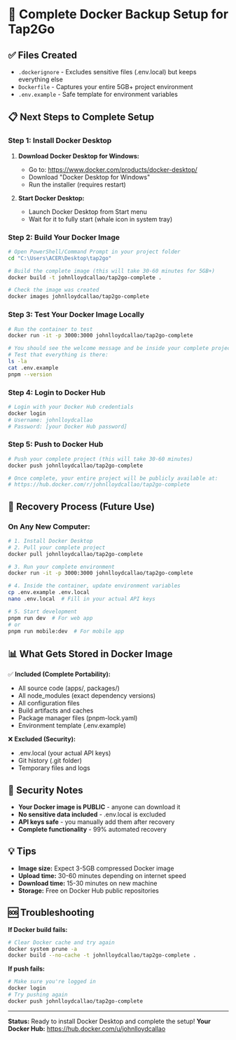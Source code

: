 # 🐳 Complete Docker Backup Setup for Tap2Go

## ✅ Files Created
- `.dockerignore` - Excludes sensitive files (.env.local) but keeps everything else
- `Dockerfile` - Captures your entire 5GB+ project environment
- `.env.example` - Safe template for environment variables

## 📋 Next Steps to Complete Setup

### Step 1: Install Docker Desktop
1. **Download Docker Desktop for Windows:**
   - Go to: https://www.docker.com/products/docker-desktop/
   - Download "Docker Desktop for Windows"
   - Run the installer (requires restart)

2. **Start Docker Desktop:**
   - Launch Docker Desktop from Start menu
   - Wait for it to fully start (whale icon in system tray)

### Step 2: Build Your Docker Image
```bash
# Open PowerShell/Command Prompt in your project folder
cd "C:\Users\ACER\Desktop\tap2go"

# Build the complete image (this will take 30-60 minutes for 5GB+)
docker build -t johnlloydcallao/tap2go-complete .

# Check the image was created
docker images johnlloydcallao/tap2go-complete
```

### Step 3: Test Your Docker Image Locally
```bash
# Run the container to test
docker run -it -p 3000:3000 johnlloydcallao/tap2go-complete

# You should see the welcome message and be inside your complete project
# Test that everything is there:
ls -la
cat .env.example
pnpm --version
```

### Step 4: Login to Docker Hub
```bash
# Login with your Docker Hub credentials
docker login
# Username: johnlloydcallao
# Password: [your Docker Hub password]
```

### Step 5: Push to Docker Hub
```bash
# Push your complete project (this will take 30-60 minutes)
docker push johnlloydcallao/tap2go-complete

# Once complete, your entire project will be publicly available at:
# https://hub.docker.com/r/johnlloydcallao/tap2go-complete
```

## 🚀 Recovery Process (Future Use)

### On Any New Computer:
```bash
# 1. Install Docker Desktop
# 2. Pull your complete project
docker pull johnlloydcallao/tap2go-complete

# 3. Run your complete environment
docker run -it -p 3000:3000 johnlloydcallao/tap2go-complete

# 4. Inside the container, update environment variables
cp .env.example .env.local
nano .env.local  # Fill in your actual API keys

# 5. Start development
pnpm run dev  # For web app
# or
pnpm run mobile:dev  # For mobile app
```

## 📊 What Gets Stored in Docker Image

✅ **Included (Complete Portability):**
- All source code (apps/, packages/)
- All node_modules (exact dependency versions)
- All configuration files
- Build artifacts and caches
- Package manager files (pnpm-lock.yaml)
- Environment template (.env.example)

❌ **Excluded (Security):**
- .env.local (your actual API keys)
- Git history (.git folder)
- Temporary files and logs

## 🔐 Security Notes

- **Your Docker image is PUBLIC** - anyone can download it
- **No sensitive data included** - .env.local is excluded
- **API keys safe** - you manually add them after recovery
- **Complete functionality** - 99% automated recovery

## 💡 Tips

- **Image size:** Expect 3-5GB compressed Docker image
- **Upload time:** 30-60 minutes depending on internet speed
- **Download time:** 15-30 minutes on new machine
- **Storage:** Free on Docker Hub public repositories

## 🆘 Troubleshooting

**If Docker build fails:**
```bash
# Clear Docker cache and try again
docker system prune -a
docker build --no-cache -t johnlloydcallao/tap2go-complete .
```

**If push fails:**
```bash
# Make sure you're logged in
docker login
# Try pushing again
docker push johnlloydcallao/tap2go-complete
```

---

**Status:** Ready to install Docker Desktop and complete the setup!
**Your Docker Hub:** https://hub.docker.com/u/johnlloydcallao
